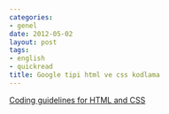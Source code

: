 ```yaml
---
categories:
- genel
date: 2012-05-02
layout: post
tags:
- english
- quickread
title: Google tipi html ve css kodlama
---
```


[Coding guidelines for HTML and CSS](http://feedproxy.google.com/~r/blogspot/amDG/~3/9R05sp7fkRs/coding-guidelines-for-html-and-css.html)
